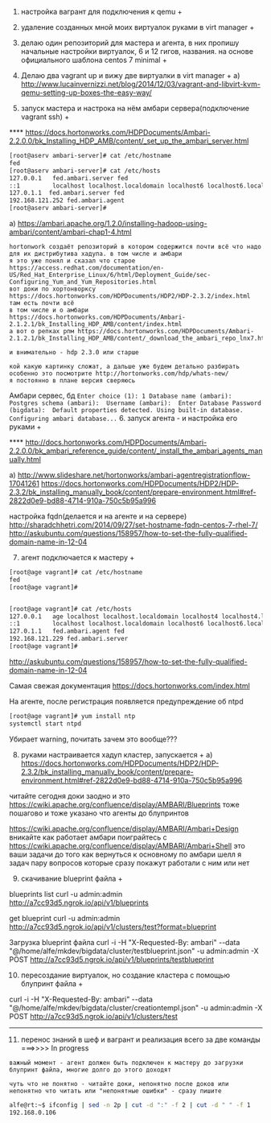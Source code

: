 1. настройка вагрант для подключения к qemu +
2. удаление созданных мной моих виртуалок руками в virt manager +
3. делаю один репозиторий для мастера и агента, в них пропишу начальные настройки виртуалок, 6 и 12 гигов, названия. на основе официального шаблона centos 7 minimal +
4. Делаю два vagrant up и вижу две виртуалки в virt manager +
  a) http://www.lucainvernizzi.net/blog/2014/12/03/vagrant-and-libvirt-kvm-qemu-setting-up-boxes-the-easy-way/

5. запуск мастера и настрока на нём амбари сервера(подключение vagrant ssh) +

**** https://docs.hortonworks.com/HDPDocuments/Ambari-2.2.0.0/bk_Installing_HDP_AMB/content/_set_up_the_ambari_server.html


```sh
[root@aserv ambari-server]# cat /etc/hostname
fed
[root@aserv ambari-server]# cat /etc/hosts
127.0.0.1   fed.ambari.server fed
::1         localhost localhost.localdomain localhost6 localhost6.localdomain6
127.0.1.1  fed.ambari.server fed
192.168.121.252 fed.ambari.agent
[root@aserv ambari-server]# 
```







  a) https://ambari.apache.org/1.2.0/installing-hadoop-using-ambari/content/ambari-chap1-4.html

```
hortonwork создаёт репозиторий в котором содержится почти всё что надо для их дистрибутива хадупа. в том числе и амбари
я это уже понял и сказал что старое
https://access.redhat.com/documentation/en-US/Red_Hat_Enterprise_Linux/6/html/Deployment_Guide/sec-Configuring_Yum_and_Yum_Repositories.html
вот доки по хортонворксу https://docs.hortonworks.com/HDPDocuments/HDP2/HDP-2.3.2/index.html
там есть почти всё
в том числе и о амбари
https://docs.hortonworks.com/HDPDocuments/Ambari-2.1.2.1/bk_Installing_HDP_AMB/content/index.html
а вот о репках рпм https://docs.hortonworks.com/HDPDocuments/Ambari-2.1.2.1/bk_Installing_HDP_AMB/content/_download_the_ambari_repo_lnx7.html
```

`и внимательно - hdp 2.3.0 или старше`


```
кой какую картинку сложат, а дальше уже будем детально разбирать
особенно это посмотрите http://hortonworks.com/hdp/whats-new/
я постоянно в плане версия сверяюсь
```


Амбари сервес, бд
`
Enter choice (1): 1
Database name (ambari): 
Postgres schema (ambari): 
Username (ambari): 
Enter Database Password (bigdata): 
Default properties detected. Using built-in database.
Configuring ambari database...
`
6. запуск агента - и настройка его руками +

 ****  http://docs.hortonworks.com/HDPDocuments/Ambari-2.2.0.0/bk_ambari_reference_guide/content/_install_the_ambari_agents_manually.html


   a) http://www.slideshare.net/hortonworks/ambari-agentregistrationflow-17041261
   https://docs.hortonworks.com/HDPDocuments/HDP2/HDP-2.3.2/bk_installing_manually_book/content/prepare-environment.html#ref-2822d0e9-bd88-4714-910a-750c5b95a996


   настройка fqdn(делается и на агенте и на сервере)
   http://sharadchhetri.com/2014/09/27/set-hostname-fqdn-centos-7-rhel-7/
   http://askubuntu.com/questions/158957/how-to-set-the-fully-qualified-domain-name-in-12-04



7. агент подключается к мастеру +

```sh
[root@age vagrant]# cat /etc/hostname
fed
[root@age vagrant]#


[root@age vagrant]# cat /etc/hosts
127.0.0.1   age localhost localhost.localdomain localhost4 localhost4.localdomain4
::1         localhost localhost.localdomain localhost6 localhost6.localdomain6
127.0.1.1   fed.ambari.agent fed
192.168.121.229 fed.ambari.server
[root@age vagrant]# 
```

http://askubuntu.com/questions/158957/how-to-set-the-fully-qualified-domain-name-in-12-04


Cамая свежая документация
https://docs.hortonworks.com/index.html



На агенте, после регистрация появляется предупреждение об ntpd
```sh
[root@age vagrant]# yum install ntp
systemctl start ntpd
```
Убирает warning, почитать зачем это вообще???



8. руками настраивается хадуп кластер, запускается +
   а) https://docs.hortonworks.com/HDPDocuments/HDP2/HDP-2.3.2/bk_installing_manually_book/content/prepare-environment.html#ref-2822d0e9-bd88-4714-910a-750c5b95a996


читайте сегодня доки
заодно и это https://cwiki.apache.org/confluence/display/AMBARI/Blueprints
тоже пошагово и тоже указано что агенты до блупринтов


https://cwiki.apache.org/confluence/display/AMBARI/Ambari+Design
вникайте как работает амбари
поиграйтесь с https://cwiki.apache.org/confluence/display/AMBARI/Ambari+Shell
это ваши задачи до того как вернуться к основному
по амбари шелл я задач пару вопросов которые сразу покажут работали с ним или нет



9. скачивание blueprint файла +

blueprints list
curl  -u admin:admin http://a7cc93d5.ngrok.io/api/v1/blueprints


get blueprint
curl  -u admin:admin http://a7cc93d5.ngrok.io/api/v1/clusters/test?format=blueprint

Загрузка blueprint файла
curl  -i -H "X-Requested-By: ambari" --data "@/home/alfe/mkdev/bigdata/cluster/testblueprint.json" -u admin:admin -X POST http://a7cc93d5.ngrok.io/api/v1/blueprints/testblueprint

10. пересоздание виртуалок, но создание кластера с помощью блупринт файла +


curl  -i -H "X-Requested-By: ambari" --data "@/home/alfe/mkdev/bigdata/cluster/creationtempl.json" -u admin:admin -X POST http://a7cc93d5.ngrok.io/api/v1/clusters/test





------------------------
11. перенос знаний в шеф и вагрант и реализация всего за две команды ===>>>> In progress

`важный момент - агент должен быть подключен к мастеру до загрузки блупринт файла, многие долго до этого доходят`

```
чуть что не понятно - читайте доки, непонятно после доков или непонятно что читать или "непонятные ошибки" - сразу пишите
```



```sh
alfe@rt:~$ ifconfig | sed -n 2p | cut -d ":" -f 2 | cut -d " " -f 1
192.168.0.106
```